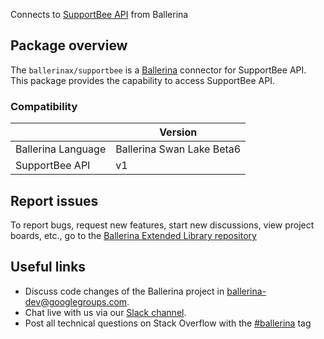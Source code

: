 Connects to [SupportBee API](https://supportbee.com/api) from Ballerina

## Package overview
The `ballerinax/supportbee` is a [Ballerina](https://ballerina.io/) connector for SupportBee API.
This package provides the capability to access SupportBee API.

### Compatibility
|                               | Version                         |
|-------------------------------|---------------------------------|
| Ballerina Language            | Ballerina Swan Lake Beta6       | 
| SupportBee API                | v1                              |

## Report issues
To report bugs, request new features, start new discussions, view project boards, etc., go to the [Ballerina Extended Library repository](https://github.com/ballerina-platform/ballerina-extended-library)

## Useful links
- Discuss code changes of the Ballerina project in [ballerina-dev@googlegroups.com](mailto:ballerina-dev@googlegroups.com).
- Chat live with us via our [Slack channel](https://ballerina.io/community/slack/).
- Post all technical questions on Stack Overflow with the [#ballerina](https://stackoverflow.com/questions/tagged/ballerina) tag
